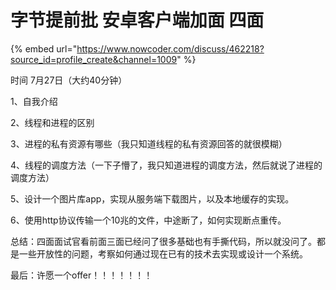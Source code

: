 # 字节提前批 安卓客户端加面 四面

{% embed url="https://www.nowcoder.com/discuss/462218?source_id=profile_create&channel=1009" %}

时间 7月27日（大约40分钟）

1、自我介绍

2、线程和进程的区别

3、进程的私有资源有哪些（我只知道线程的私有资源回答的就很模糊）

4、线程的调度方法（一下子懵了，我只知道进程的调度方法，然后就说了进程的调度方法）

5、设计一个图片库app，实现从服务端下载图片，以及本地缓存的实现。

6、使用http协议传输一个10兆的文件，中途断了，如何实现断点重传。



总结：四面面试官看前面三面已经问了很多基础也有手撕代码，所以就没问了。都是一些开放性的问题，考察如何通过现在已有的技术去实现或设计一个系统。

最后：许愿一个offer！！！！！！！
